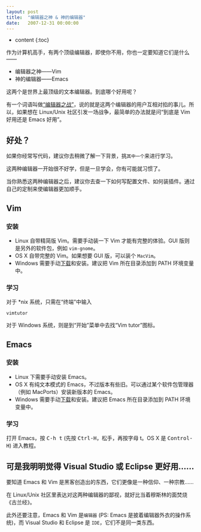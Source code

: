 ```yaml
---
layout: post
title:  "编辑器之神 & 神的编辑器"
date:   2007-12-31 00:00:00
---
```

* content
{:toc}

作为计算机高手，有两个顶级编辑器，即使你不用，你也一定要知道它们是什么——

* 编辑器之神——Vim
* 神的编辑器——Emacs

这两个是世界上最顶级的文本编辑器。到底哪个好用呢？

有一个词语叫做[“编辑器之战”](https://zh.wikipedia.org/wiki/编辑器之战)，说的就是这两个编辑器的用户互相对掐的事儿。所以，如果想在 Linux/Unix 社区引发一场战争，最简单的办法就是问“到底是 Vim 好用还是 Emacs 好用”。

## 好处？

如果你经常写代码，建议你去稍微了解一下背景，挑`其中一个`来进行学习。

这两种编辑器一开始很不好学，但是一旦学会，你有可能就习惯了。

当你熟悉这两种编辑器之后，建议你去查一下如何写配置文件、如何装插件。通过自己的定制来使编辑器更加顺手。

## Vim

### 安装

* Linux 自带精简版 Vim。需要手动装一下 Vim 才能有完整的体验。GUI 版则是另外的软件包，例如 `vim-gnome`。
* OS X 自带完整的 Vim。如果想要 GUI 版，可以装个 `MacVim`。
* Windows 需要手动[下载](http://www.vim.org)和安装。建议把 Vim 所在目录添加到 PATH 环境变量中。

### 学习

对于 *nix 系统，只需在“终端”中输入

	vimtutor
	
对于 Windows 系统，则是到“开始”菜单中去找“Vim tutor”图标。

## Emacs

### 安装

* Linux 下需要手动安装 Emacs。
* OS X 有纯文本模式的 Emacs，不过版本有些旧。可以通过某个软件包管理器（例如 MacPorts）安装新版本的 Emacs。
* Windows 需要手动[下载](http://ftp.gnu.org/gnu/emacs/)和安装。建议把 Emacs 所在目录添加到 PATH 环境变量中。

### 学习

打开 Emacs，按 <kbd>C-h t</kbd> (先按 <kbd>Ctrl-H</kbd>，松手，再按字母 t。OS X 是 <kbd>Control-H</kbd>) 进入教程。

## 可是我明明觉得 Visual Studio 或 Eclipse 更好用……

要知道 Emacs 和 Vim 是黑客创造出的东西，它们更像是一种信仰、一种宗教……

在 Linux/Unix 社区里表达对这两种编辑器的鄙视，就好比当着穆斯林的面焚烧《古兰经》。

此外还要注意，Emacs 和 Vim 是`编辑器` (PS: Emacs 是披着编辑器外衣的操作系统)，而 Visual Studio 和 Eclipse 是 `IDE`，它们不是同一类东西。
